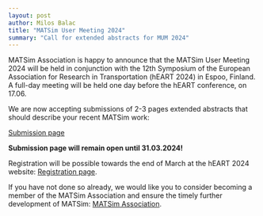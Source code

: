 ```yaml
---
layout: post
author: Milos Balac
title: "MATSim User Meeting 2024"
summary: "Call for extended abstracts for MUM 2024"
---
```


MATSim Association is happy to announce that the MATSim User Meeting 2024 will be held in conjunction with the
12th Symposium of the European Association for Research in Transportation (hEART 2024) in Espoo, Finland. A full-day meeting will be held one day before the hEART conference, on 17.06. 

We are now accepting submissions of 2-3 pages extended abstracts that should describe your recent MATSim work:

[Submission page](https://easychair.org/my/conference?conf=mum2024)

**Submission page will remain open until 31.03.2024!**

Registration will be possible towards the end of March at the hEART 2024 website: [Registration page](https://heart2024.aalto.fi/registration).

If you have not done so already, we would like you to consider becoming a member of the MATSim Association and ensure the timely further development of MATSim: [MATSim Association](https://matsim.org/association/).

